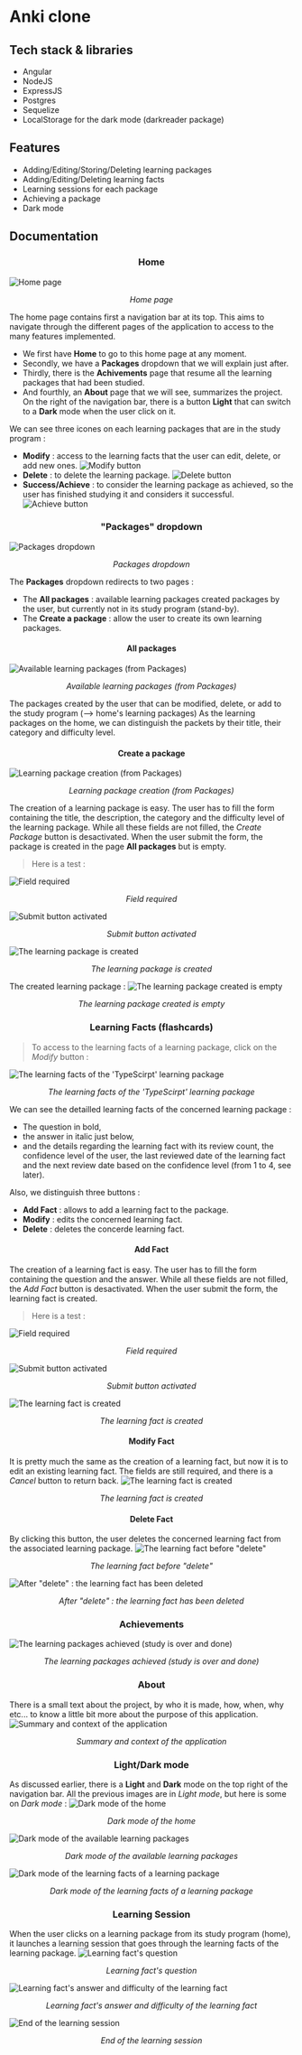 # Anki clone

## Tech stack & libraries
- Angular
- NodeJS
- ExpressJS
- Postgres
- Sequelize
- LocalStorage for the dark mode (darkreader package)
  
## Features 
- Adding/Editing/Storing/Deleting learning packages
- Adding/Editing/Deleting learning facts
- Learning sessions for each package
- Achieving a package
- Dark mode

## Documentation
### <p align="center">Home</p>
![Home page](https://github.com/raacee/anki_clone/blob/main/images/1homepage.PNG)<p align="center">*Home page*</p>

The home page contains first a navigation bar at its top. This aims to navigate through the different pages of the application to access to the many features implemented.
- We first have **Home** to go to this home page at any moment.
- Secondly, we have a **Packages** dropdown that we will explain just after.
- Thirdly, there is the **Achivements** page that resume all the learning packages that had been studied.
- And fourthly, an **About** page that we will see, summarizes the project.
On the right of the navigation bar, there is a button **Light** that can switch to a **Dark** mode when the user click on it.

We can see three icones on each learning packages that are in the study program :
- **Modify** : access to the learning facts that the user can edit, delete, or add new ones.
![Modify button](https://github.com/raacee/anki_clone/blob/main/images/12homepage.PNG)
- **Delete** : to delete the learning package.
![Delete button](https://github.com/raacee/anki_clone/blob/main/images/13homepage.PNG)
- **Success/Achieve** : to consider the learning package as achieved, so the user has finished studying it and considers it successful.
![Achieve button](https://github.com/raacee/anki_clone/blob/main/images/14homepage.PNG)


### <p align="center">"Packages" dropdown</p>
![Packages dropdown](https://github.com/raacee/anki_clone/blob/main/images/2packagesdropdown.PNG)<p align="center">*Packages dropdown*</p>

The **Packages** dropdown redirects to two pages : 
- The **All packages** : available learning packages created packages by the user, but currently not in its study program (stand-by).
- The **Create a package** : allow the user to create its own learning packages.
#### <p align="center">All packages</p>
![Available learning packages (from Packages)](https://github.com/raacee/anki_clone/blob/main/images/3nonstudypackages.PNG)<p align="center">*Available learning packages (from Packages)*</p>

The packages created by the user that can be modified, delete, or add to the study program (--> home's learning packages)
As the learning packages on the home, we can distinguish the packets by their title, their category and difficulty level.
#### <p align="center">Create a package</p>
![Learning package creation (from Packages)](https://github.com/raacee/anki_clone/blob/main/images/4packagecreation.PNG)<p align="center">*Learning package creation (from Packages)*</p>

The creation of a learning package is easy. The user has to fill the form containing the title, the description, the category and the difficulty level of the learning package. While all these fields are not filled, the *Create Package* button is desactivated.
When the user submit the form, the package is created in the page **All packages** but is empty.
> Here is a test :

![Field required](https://github.com/raacee/anki_clone/blob/main/images/41packagecreation.PNG)<p align="center">*Field required*</p>![Submit button activated](https://github.com/raacee/anki_clone/blob/main/images/42packagecreation.PNG)<p align="center">*Submit button activated*</p>

![The learning package is created](https://github.com/raacee/anki_clone/blob/main/images/43packagecreation.PNG)<p align="center">*The learning package is created*</p>

The created learning package :
![The learning package created is empty](https://github.com/raacee/anki_clone/blob/main/images/44packagecreation.PNG)<p align="center">*The learning package created is empty*</p>


### <p align="center">Learning Facts (flashcards)</p>
> To access to the learning facts of a learning package, click on the *Modify* button :

![The learning facts of the 'TypeScirpt' learning package](https://github.com/raacee/anki_clone/blob/main/images/51modifylearningpackage.PNG)<p align="center">*The learning facts of the 'TypeScirpt' learning package*</p>

We can see the detailled learning facts of the concerned learning package :
- The question in bold,
- the answer in italic just below,
- and the details regarding the learning fact with its review count, the confidence level of the user, the last reviewed date of the learning fact and the next review date based on the confidence level (from 1 to 4, see later).

Also, we distinguish three buttons :
- **Add Fact** : allows to add a learning fact to the package.
- **Modify** : edits the concerned learning fact.
- **Delete** : deletes the concerde learning fact.

#### <p align="center">Add Fact</p>
The creation of a learning fact is easy. The user has to fill the form containing the question and the answer. While all these fields are not filled, the *Add Fact* button is desactivated.
When the user submit the form, the learning fact is created.
> Here is a test :

![Field required](https://github.com/raacee/anki_clone/blob/main/images/52addlearningfact.PNG)<p align="center">*Field required*</p>![Submit button activated](https://github.com/raacee/anki_clone/blob/main/images/53addlearningfact.PNG)<p align="center">*Submit button activated*</p>

![The learning fact is created](https://github.com/raacee/anki_clone/blob/main/images/54addlearningfact.PNG)<p align="center">*The learning fact is created*</p>

#### <p align="center">Modify Fact</p>
It is pretty much the same as the creation of a learning fact, but now it is to edit an existing learning fact. The fields are still required, and there is a *Cancel* button to return back.
![The learning fact is created](https://github.com/raacee/anki_clone/blob/main/images/6modifylearningfact.PNG)<p align="center">*The learning fact is created*</p>

#### <p align="center">Delete Fact</p>
By clicking this button, the user deletes the concerned learning fact from the associated learning package.
![The learning fact before "delete"](https://github.com/raacee/anki_clone/blob/main/images/61deletelearningfact.PNG)<p align="center">*The learning fact before "delete"*</p>

![After "delete" : the learning fact has been deleted](https://github.com/raacee/anki_clone/blob/main/images/62deletelearningfact.PNG)<p align="center">*After "delete" : the learning fact has been deleted*</p>

### <p align="center">Achievements</p>
![The learning packages achieved (study is over and done)](https://github.com/raacee/anki_clone/blob/main/images/7achievements.PNG)<p align="center">*The learning packages achieved (study is over and done)*</p>

### <p align="center">About</p>
There is a small text about the project, by who it is made, how, when, why etc... to know a little bit more about the purpose of this application.
![Summary and context of the application](https://github.com/raacee/anki_clone/blob/main/images/8about.PNG)<p align="center">*Summary and context of the application*</p>

### <p align="center">Light/Dark mode</p>
As discussed earlier, there is a **Light** and **Dark** mode on the top right of the navigation bar.
All the previous images are in *Light mode*, but here is some on *Dark mode* :
![Dark mode of the home](https://github.com/raacee/anki_clone/blob/main/images/91darkmode.PNG)<p align="center">*Dark mode of the home*</p>

![Dark mode of the available learning packages](https://github.com/raacee/anki_clone/blob/main/images/92darkmode.PNG)<p align="center">*Dark mode of the available learning packages*</p>

![Dark mode of the learning facts of a learning package](https://github.com/raacee/anki_clone/blob/main/images/93darkmode.PNG)<p align="center">*Dark mode of the learning facts of a learning package*</p>

### <p align="center">Learning Session</p>
When the user clicks on a learning package from its study program (home), it launches a learning session that goes through the learning facts of the learning package.
![Learning fact's question](https://github.com/raacee/anki_clone/blob/main/images/100questionlearningfact.PNG)<p align="center">*Learning fact's question*</p>

![Learning fact's answer and difficulty of the learning fact](https://github.com/raacee/anki_clone/blob/main/images/100answerlearningfact.PNG)<p align="center">*Learning fact's answer and difficulty of the learning fact*</p>

![End of the learning session](https://github.com/raacee/anki_clone/blob/main/images/100finishlearningfact.PNG)<p align="center">*End of the learning session*</p>
